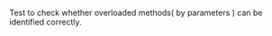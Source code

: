 [//]: # (MAIN: ctx.Class)
Test to check whether overloaded methods( by parameters ) can be identified correctly.
